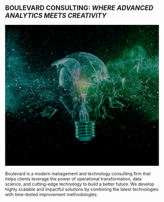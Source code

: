 ## **BOULEVARD CONSULTING**: *WHERE ADVANCED ANALYTICS MEETS CREATIVITY*
[![A shattered lightbulb.](./assets/BOULEVARD-WEBSITE-HOME-PAGE-HEADER_BLVD-COLORS.webp)](https://www.boulevardcg.com)

Boulevard is a modern management and technology consulting firm that helps clients leverage the power of operational transformation, data science, and cutting-edge technology to build a better future. We develop highly scalable and impactful solutions by combining the latest technologies with time-tested improvement methodologies.